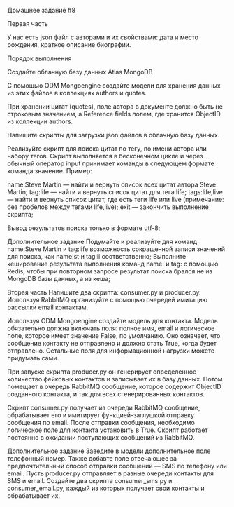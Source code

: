 Домашнее задание #8

Первая часть

У нас есть json файл с авторами и их свойствами: дата и место рождения, краткое описание биографии.

Порядок выполнения

Создайте облачную базу данных Atlas MongoDB

С помощью ODM Mongoengine создайте модели для хранения данных из этих файлов в коллекциях authors и quotes.

При хранении цитат (quotes), поле автора в документе должно быть не строковым значением, а Reference fields полем, где хранится ObjectID из коллекции authors.

Напишите скрипты для загрузки json файлов в облачную базу данных.

Реализуйте скрипт для поиска цитат по тегу, по имени автора или набору тегов. Скрипт выполняется в бесконечном цикле и через обычный оператор input принимает команды в следующем формате команда:значение. Пример:

name:Steve Martin — найти и вернуть список всех цитат автора Steve Martin;
tag:life — найти и вернуть список цитат для тега life;
tags:life,live — найти и вернуть список цитат, где есть теги life или live (примечание: без пробелов между тегами life,live);
exit — закончить выполнение скрипта;

Вывод результатов поиска только в формате utf-8;

Дополнительное задание
Подумайте и реализуйте для команд name:Steve Martin и tag:life возможность сокращенной записи значений для поиска, как name:st и tag:li соответственно;
Выполните кеширование результата выполнения команд name: и tag: с помощью Redis, чтобы при повторном запросе результат поиска брался не из MongoDB базы данных, а из кеша;

Вторая часть
Напишите два скрипта: consumer.py и producer.py. Используя RabbitMQ организуйте с помощью очередей имитацию рассылки email контактам.

Используя ODM Mongoengine создайте модель для контакта. Модель обязательно должна включать поля: полное имя, email и логическое поле, которое имеет значение False, по умолчанию. Оно означает, что сообщение контакту не отправлено и должно стать True, когда будет отправлено. Остальные поля для информационной нагрузки можете придумать сами.

При запуске скрипта producer.py он генерирует определенное количество фейковых контактов и записывает их в базу данных. Потом помещает в очередь RabbitMQ сообщение, которое содержит ObjectID созданного контакта, и так для всех сгенерированных контактов.

Скрипт consumer.py получает из очереди RabbitMQ сообщение, обрабатывает его и имитирует функцией-заглушкой отправку сообщения по email. После отправки сообщения, необходимо логическое поле для контакта установить в True. Скрипт работает постоянно в ожидании поступающих сообщений из RabbitMQ.

Дополнительное задание
Заведите в модели дополнительное поле телефонный номер. Также добавте поле отвечающее за предпочтительный способ отправки сообщений — SMS по телефону или email. Пусть producer.py отправляет в разные очереди контакты для SMS и email. Создайте два скрипта consumer_sms.py и consumer_email.py, каждый из которых получает свои контакты и обрабатывает их.

